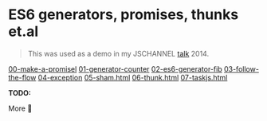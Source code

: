 # ES6 generators, promises, thunks et.al
> This was used as a demo in my JSCHANNEL [talk](http://2014.jschannel.com/#/) 2014.

[00-make-a-promisel](http://h3manth.com/es6-generators/00-make-a-promise.html)
[01-generator-counter](http://h3manth.com/es6-generators/01-generator-counter.html)
[02-es6-generator-fib](http://h3manth.com/es6-generators/02-es6-generator-fib.html)
[03-follow-the-flow](http://h3manth.com/es6-generators/03-follow-the-flow.html)
[04-exception](http://h3manth.com/es6-generators/04-exception.html)
[05-sham.html](http://h3manth.com/es6-generators/05-sham.html)
[06-thunk.html](http://h3manth.com/es6-generators/06-thunk.html)
[07-taskjs.html](http://h3manth.com/es6-generators/07-taskjs.html)

__TODO:__

More :lipstick:
